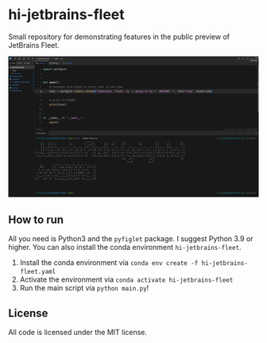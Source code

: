 # hi-jetbrains-fleet

Small repository for demonstrating features in the public preview of JetBrains Fleet.

![Jetbrains Fleet is (going to be) awesome!](assets/title.jpg)

## How to run

All you need is Python3 and the `pyfiglet` package. I suggest Python 3.9 or higher. You can also install the conda environment `hi-jetbrains-fleet`.

1. Install the conda environment via `conda env create -f hi-jetbrains-fleet.yaml`
2. Activate the environment via `conda activate hi-jetbrains-fleet`
3. Run the main script via `python main.py`!

## License

All code is licensed under the MIT license.
